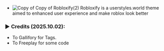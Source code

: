 - ![Copy of Copy of Robloxify(2)](https://github.com/user-attachments/assets/1a9109f3-ccfc-47c4-8dcb-3381edd750cd)
Robloxify is a userstyles.world theme aimed to enhanced user experience and make roblox look better 
### ▶ Credits (2025.10.02):
- To Gallifory for Tags.
- To Freeplay for some code

 ‏‏‎ 
